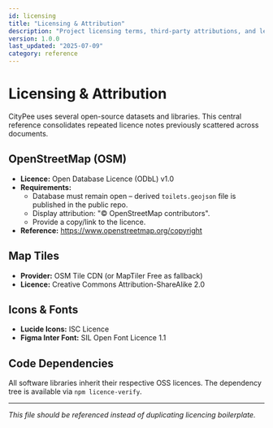 ```yaml
---
id: licensing
title: "Licensing & Attribution"
description: "Project licensing terms, third-party attributions, and legal compliance information"
version: 1.0.0
last_updated: "2025-07-09"
category: reference
---
```


# Licensing & Attribution

CityPee uses several open-source datasets and libraries. This central reference consolidates repeated licence notes previously scattered across documents.

## OpenStreetMap (OSM)
* **Licence:** Open Database Licence (ODbL) v1.0
* **Requirements:**
  * Database must remain open – derived `toilets.geojson` file is published in the public repo.
  * Display attribution: "© OpenStreetMap contributors".
  * Provide a copy/link to the licence.
* **Reference:** <https://www.openstreetmap.org/copyright>

## Map Tiles
* **Provider:** OSM Tile CDN (or MapTiler Free as fallback)
* **Licence:** Creative Commons Attribution-ShareAlike 2.0

## Icons & Fonts
* **Lucide Icons:** ISC Licence
* **Figma Inter Font:** SIL Open Font Licence 1.1

## Code Dependencies
All software libraries inherit their respective OSS licences. The dependency tree is available via `npm licence-verify`.

---
_This file should be referenced instead of duplicating licencing boilerplate._ 